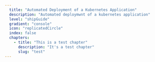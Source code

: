 ```yaml
---
  title: "Automated Deployment of a Kubernetes Application"
  description: "Automated deploymwnt of a kubernetes application"
  level: "shipGuide"
  gradient: "console"
  icon: "replicatedCircle"
  index: false
  chapters:
    - title: "This is a test chapter"
      description: "It's a test chapter"
      slug: "test"
---
```

